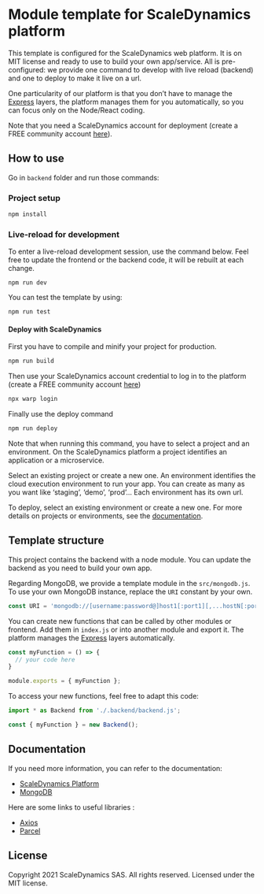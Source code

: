 # Module template for ScaleDynamics platform

This template is configured for the ScaleDynamics web platform. It is on MIT license and ready to use to build your own app/service. All is pre-configured: we provide one command to develop with live reload (backend) and one to deploy to make it live on a url.

One particularity of our platform is that you don’t have to manage the [Express](https://expressjs.com/) layers, the platform manages them for you automatically, so you can focus only on the Node/React coding.

Note that you need a ScaleDynamics account for deployment (create a FREE community account [here](https://console.scaledynamics.com/auth/signup/)).


## How to use

Go in `backend` folder and run those commands:

### Project setup

```sh
npm install
```

### Live-reload for development

To enter a live-reload development session, use the command below. Feel free to update the frontend or the backend code, it will be rebuilt at each change.


```ssh
npm run dev
```

You can test the template by using:

```ssh
npm run test
```

#### Deploy with ScaleDynamics

First you have to compile and minify your project for production.

```sh
npm run build
```

Then use your ScaleDynamics account credential to log in to the platform (create a FREE community account [here](https://console.scaledynamics.com/auth/signup/))

```sh
npx warp login
```

Finally use the deploy command

```sh
npm run deploy
```

Note that when running this command, you have to select a project and an environment. On the ScaleDynamics platform a project identifies an application or a microservice.

Select an existing project or create a new one. An environment identifies the cloud execution environment to run your app. You can create as many as you want like ‘staging’, ‘demo’, ‘prod’... Each environment has its own url.

To deploy, select an existing environment or create a new one. For more details on projects or environments, see the [documentation](https://docs.scaledynamics.com).

## Template structure

This project contains the backend with a node module. You can update the backend as you need to build your own app.

Regarding MongoDB, we provide a template module  in the `src/mongodb.js`. To use your own MongoDB instance, replace the `URI` constant by your own.

```js
const URI = 'mongodb://[username:password@]host1[:port1][,...hostN[:portN]][/[defaultauthdb][?options]]';
```


You can create new functions that can be called by other modules or frontend. Add them in `index.js` or into another module and export it. The platform manages the [Express](https://expressjs.com/) layers automatically.


```js
const myFunction = () => {
  // your code here
}

module.exports = { myFunction };
```

To access your new functions, feel free to adapt this code:

```js
import * as Backend from './.backend/backend.js';

const { myFunction } = new Backend();
```
## Documentation

If you need more information, you can refer to the documentation:
  - [ScaleDynamics Platform](https://docs.scaledynamics.com/docs/frameworks)
  - [MongoDB](https://docs.mongodb.com/guides/)

Here are some links to useful libraries :
  - [Axios](https://github.com/axios/axios)
  - [Parcel](https://parceljs.org/)


## License

Copyright 2021 ScaleDynamics SAS. All rights reserved.
Licensed under the MIT license.